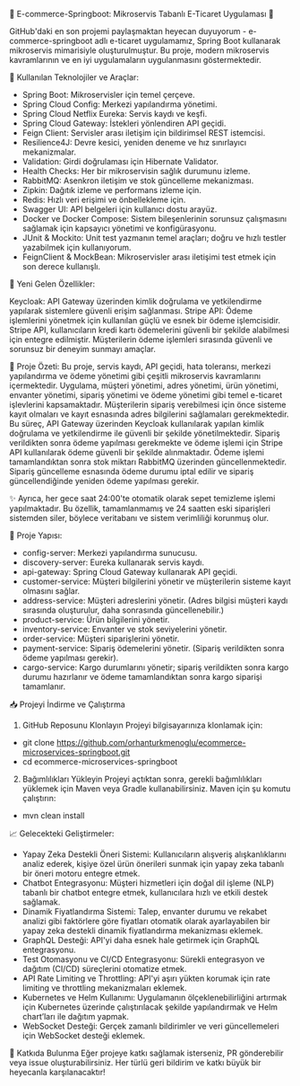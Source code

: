 

🚀 E-commerce-Springboot: Mikroservis Tabanlı E-Ticaret Uygulaması 🛒 

GitHub'daki en son projemi paylaşmaktan heyecan duyuyorum - e-commerce-springboot adlı e-ticaret uygulamamız, Spring Boot kullanarak mikroservis mimarisiyle oluşturulmuştur. Bu proje, modern mikroservis kavramlarının ve en iyi uygulamaların uygulanmasını göstermektedir.

🔧 Kullanılan Teknolojiler ve Araçlar:

* Spring Boot: Mikroservisler için temel çerçeve.
* Spring Cloud Config: Merkezi yapılandırma yönetimi.
* Spring Cloud Netflix Eureka: Servis kaydı ve keşfi.
* Spring Cloud Gateway: İstekleri yönlendiren API geçidi.
* Feign Client: Servisler arası iletişim için bildirimsel REST istemcisi.
* Resilience4J: Devre kesici, yeniden deneme ve hız sınırlayıcı mekanizmalar.
* Validation: Girdi doğrulaması için Hibernate Validator.
* Health Checks: Her bir mikroservisin sağlık durumunu izleme.
* RabbitMQ: Asenkron iletişim ve stok güncelleme mekanizması.
* Zipkin: Dağıtık izleme ve performans izleme için.
* Redis: Hızlı veri erişimi ve önbellekleme için.
* Swagger UI: API belgeleri için kullanıcı dostu arayüz.
* Docker ve Docker Compose: Sistem bileşenlerinin sorunsuz çalışmasını sağlamak için kapsayıcı yönetimi ve konfigürasyonu.
* JUnit & Mockito: Unit test yazmanın temel araçları; doğru ve hızlı testler yazabilmek için kullanıyorum.
* FeignClient & MockBean: Mikroservisler arası iletişimi test etmek için son derece kullanışlı.
  
🔑 Yeni Gelen Özellikler:

Keycloak: API Gateway üzerinden kimlik doğrulama ve yetkilendirme yapılarak sistemlere güvenli erişim sağlanması.
Stripe API: Ödeme işlemlerini yönetmek için kullanılan güçlü ve esnek bir ödeme işlemcisidir. Stripe API, kullanıcıların kredi kartı ödemelerini güvenli bir şekilde alabilmesi için entegre edilmiştir. Müşterilerin ödeme işlemleri sırasında güvenli ve sorunsuz bir deneyim sunmayı amaçlar.

📌 Proje Özeti: Bu proje, servis kaydı, API geçidi, hata toleransı, merkezi yapılandırma ve ödeme yönetimi gibi çeşitli mikroservis kavramlarını içermektedir. Uygulama, müşteri yönetimi, adres yönetimi, ürün yönetimi, envanter yönetimi, sipariş yönetimi ve ödeme yönetimi gibi temel e-ticaret işlevlerini kapsamaktadır. Müşterilerin sipariş verebilmesi için önce sisteme kayıt olmaları ve kayıt esnasında adres bilgilerini sağlamaları gerekmektedir. Bu süreç, API Gateway üzerinden Keycloak kullanılarak yapılan kimlik doğrulama ve yetkilendirme ile güvenli bir şekilde yönetilmektedir. Sipariş verildikten sonra ödeme yapılması gerekmekte ve ödeme işlemi için Stripe API kullanılarak ödeme güvenli bir şekilde alınmaktadır. Ödeme işlemi tamamlandıktan sonra stok miktarı RabbitMQ üzerinden güncellenmektedir. Sipariş güncelleme esnasında ödeme durumu iptal edilir ve sipariş güncellendiğinde yeniden ödeme yapılması gerekir.

✨ Ayrıca, her gece saat 24:00'te otomatik olarak sepet temizleme işlemi yapılmaktadır. Bu özellik, tamamlanmamış ve 24 saatten eski siparişleri sistemden siler, böylece veritabanı ve sistem verimliliği korunmuş olur.

📂 Proje Yapısı:

* config-server: Merkezi yapılandırma sunucusu.
* discovery-server: Eureka kullanarak servis kaydı.
* api-gateway: Spring Cloud Gateway kullanarak API geçidi.
* customer-service: Müşteri bilgilerini yönetir ve müşterilerin sisteme kayıt olmasını sağlar.
* address-service: Müşteri adreslerini yönetir. (Adres bilgisi müşteri kaydı sırasında oluşturulur, daha sonrasında güncellenebilir.)
* product-service: Ürün bilgilerini yönetir.
* inventory-service: Envanter ve stok seviyelerini yönetir.
* order-service: Müşteri siparişlerini yönetir.
* payment-service: Sipariş ödemelerini yönetir. (Sipariş verildikten sonra ödeme yapılması gerekir).
* cargo-service: Kargo durumlarını yönetir; sipariş verildikten sonra kargo durumu hazırlanır ve ödeme tamamlandıktan sonra kargo siparişi tamamlanır.
  
📥 Projeyi İndirme ve Çalıştırma
1. GitHub Reposunu Klonlayın
Projeyi bilgisayarınıza klonlamak için:
* git clone https://github.com/orhanturkmenoglu/ecommerce-microservices-springboot.git
* cd ecommerce-microservices-springboot
  
2. Bağımlılıkları Yükleyin
Projeyi açtıktan sonra, gerekli bağımlılıkları yüklemek için Maven veya Gradle kullanabilirsiniz. Maven için şu komutu çalıştırın:
* mvn clean install


📈 Gelecekteki Geliştirmeler:
* Yapay Zeka Destekli Öneri Sistemi: Kullanıcıların alışveriş alışkanlıklarını analiz ederek, kişiye özel ürün önerileri sunmak için yapay zeka tabanlı bir öneri motoru entegre etmek.
* Chatbot Entegrasyonu: Müşteri hizmetleri için doğal dil işleme (NLP) tabanlı bir chatbot entegre etmek, kullanıcılara hızlı ve etkili destek sağlamak.
* Dinamik Fiyatlandırma Sistemi: Talep, envanter durumu ve rekabet analizi gibi faktörlere göre fiyatları otomatik olarak ayarlayabilen bir yapay zeka destekli dinamik fiyatlandırma mekanizması eklemek.
* GraphQL Desteği: API'yi daha esnek hale getirmek için GraphQL entegrasyonu.
* Test Otomasyonu ve CI/CD Entegrasyonu: Sürekli entegrasyon ve dağıtım (CI/CD) süreçlerini otomatize etmek.
* API Rate Limiting ve Throttling: API'yi aşırı yükten korumak için rate limiting ve throttling mekanizmaları eklemek.
* Kubernetes ve Helm Kullanımı: Uygulamanın ölçeklenebilirliğini artırmak için Kubernetes üzerinde çalıştırılacak şekilde yapılandırmak ve Helm chart’ları ile dağıtım yapmak.
* WebSocket Desteği: Gerçek zamanlı bildirimler ve veri güncellemeleri için WebSocket desteği eklemek.

📝 Katkıda Bulunma
Eğer projeye katkı sağlamak isterseniz, PR gönderebilir veya issue oluşturabilirsiniz. Her türlü geri bildirim ve katkı büyük bir heyecanla karşılanacaktır!

